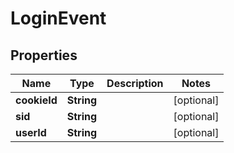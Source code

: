
# LoginEvent

## Properties
Name | Type | Description | Notes
------------ | ------------- | ------------- | -------------
**cookieId** | **String** |  |  [optional]
**sid** | **String** |  |  [optional]
**userId** | **String** |  |  [optional]



